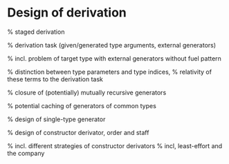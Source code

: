 # Design of derivation

% staged derivation

% derivation task (given/generated type arguments, external generators)

  % incl. problem of target type with external generators without fuel pattern

% distinction between type parameters and type indices,
% relativity of these terms to the derivation task

% closure of (potentially) mutually recursive generators

  % potential caching of generators of common types

% design of single-type generator

% design of constructor derivator, order and staff

  % incl. different strategies of constructor derivators
  % incl, least-effort and the company
